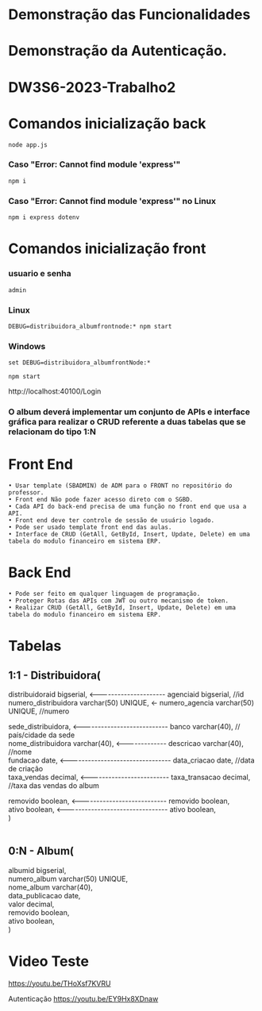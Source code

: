 # Demonstração das Funcionalidades

<a href="https://youtu.be/THoXsf7KVRU"></a>

# Demonstração da Autenticação.

<a href="https://youtu.be/EY9Hx8XDnaw"></a>


# DW3S6-2023-Trabalho2

# Comandos inicialização back
```
node app.js
```
### Caso "Error: Cannot find module 'express'"
```
npm i
```
### Caso "Error: Cannot find module 'express'" no Linux
```
npm i express dotenv
```

# Comandos inicialização front

### usuario e senha
```
admin
```
### Linux
```
DEBUG=distribuidora_albumfrontnode:* npm start
```
### Windows
```
set DEBUG=distribuidora_albumfrontNode:*
```
```
npm start
```

http://localhost:40100/Login

### O album deverá implementar um conjunto de APIs e interface gráfica para realizar o CRUD referente a duas tabelas que se relacionam do tipo 1:N

# Front End
    • Usar template (SBADMIN) de ADM para o FRONT no repositório do professor.
    • Front end Não pode fazer acesso direto com o SGBD.
    • Cada API do back-end precisa de uma função no front end que usa a API.
    • Front end deve ter controle de sessão de usuário logado.
    • Pode ser usado template front end das aulas.
    • Interface de CRUD (GetAll, GetById, Insert, Update, Delete) em uma tabela do modulo financeiro em sistema ERP.

# Back End
    • Pode ser feito em qualquer linguagem de programação.
    • Proteger Rotas das APIs com JWT ou outro mecanismo de token.
    • Realizar CRUD (GetAll, GetById, Insert, Update, Delete) em uma tabela do modulo financeiro em sistema ERP.

# Tabelas


## 1:1 - Distribuidora( <br>
distribuidoraid bigserial, <--------------------- agenciaid bigserial, //id <br>
numero_distribuidora varchar(50) UNIQUE, <- numero_agencia varchar(50) UNIQUE,  //numero <br>

sede_distribuidora, <--------------------------- banco varchar(40), // país/cidade da sede <br>
nome_distribuidora varchar(40), <------------- descricao varchar(40), //nome <br>
fundacao date, <-------------------------------- data_criacao date, //data de criação <br> 
taxa_vendas decimal, <------------------------- taxa_transacao decimal, //taxa das vendas do album<br>

removido boolean, <--------------------------- removido boolean, <br>
ativo boolean, <-------------------------------- ativo boolean,<br>
) <br>
 <br>

 
## 0:N - Album( <br>
albumid bigserial, <br>
numero_album varchar(50) UNIQUE, <br>
nome_album varchar(40), <br>
data_publicacao date, <br>
valor decimal, <br> 
removido boolean, <br>
ativo boolean,<br>
) <br>

# Video Teste

https://youtu.be/THoXsf7KVRU

Autenticação
https://youtu.be/EY9Hx8XDnaw

    
